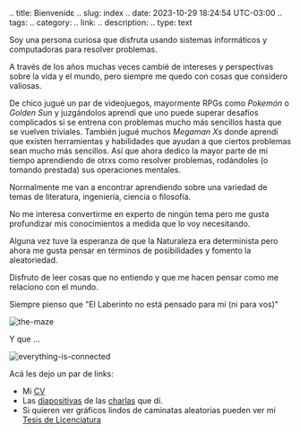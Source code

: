 .. title: Bienvenidε
.. slug: index
.. date: 2023-10-29 18:24:54 UTC-03:00
.. tags: 
.. category: 
.. link: 
.. description: 
.. type: text

Soy una persona curiosa que disfruta usando sistemas informáticos y computadoras para resolver problemas.

A través de los años muchas veces cambié de intereses y perspectivas sobre la vida y el mundo, pero siempre me quedo con cosas que considero valiosas.

De chico jugué un par de videojuegos, mayormente RPGs como *Pokemón* o *Golden Sun* y juzgándolos aprendí que uno puede superar desafíos complicados si se entrena con problemas mucho más sencillos hasta que se vuelven triviales. También jugué muchos *Megaman Xs* donde aprendí que existen herramientas y habilidades que ayudan a que ciertos problemas sean mucho más sencillos. Así que ahora dedico la mayor parte de mi tiempo aprendiendo de otrxs como resolver problemas, rodándoles (o tomando prestada) sus operaciones mentales.

Normalmente me van a encontrar aprendiendo sobre una variedad de temas de literatura, ingeniería, ciencia o  filosofía.

No me interesa convertirme en experto de ningún tema pero me gusta profundizar mis conocimientos a medida que lo voy necesitando.

Alguna vez tuve la esperanza de que la Naturaleza era determinista pero ahora me gusta pensar en términos de posibilidades y fomento la aleatoriedad.

Disfruto de leer cosas que no entiendo y que me hacen pensar como me relaciono con el mundo.

Siempre pienso que "El Laberinto no está pensado para mí (ni para vos)"

![the-maze](https://static.independent.co.uk/s3fs-public/thumbnails/image/2016/12/06/10/westworld-maze.jpg)

Y que ...

![everything-is-connected](https://media4.giphy.com/media/v1.Y2lkPTc5MGI3NjExY2RtemhwOHEwc3V5dTd2cThzcGdrM28zcWYwdXZ6dTVob2U2OTF2ZiZlcD12MV9pbnRlcm5hbF9naWZfYnlfaWQmY3Q9Zw/3ohs87wLvHrng88PrG/giphy.webp)


Acá les dejo un par de links:

- Mi [CV](https://cv.saxa.xyz)
- Las [diapositivas](http://slides.saxa.xyz) de las [charlas](http://charlas.saxa.xyz) que dí.
- Si quieren ver gráficos lindos de caminatas aleatorias pueden ver mi [Tesis de Licenciatura](https://github.com/akielbowicz/randomWalk-matlab)
